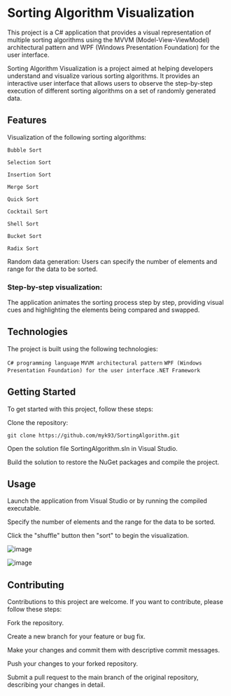 # Sorting Algorithm Visualization
This project is a C# application that provides a visual representation of multiple sorting algorithms using the MVVM (Model-View-ViewModel) architectural pattern and WPF (Windows Presentation Foundation) for the user interface.

Sorting Algorithm Visualization is a project aimed at helping developers understand and visualize various sorting algorithms. It provides an interactive user interface that allows users to observe the step-by-step execution of different sorting algorithms on a set of randomly generated data.

## Features
Visualization of the following sorting algorithms:

`Bubble Sort`

`Selection Sort`

`Insertion Sort`

`Merge Sort`

`Quick Sort`

`Cocktail Sort`

`Shell Sort`

`Bucket Sort`

`Radix Sort`

Random data generation: Users can specify the number of elements and range for the data to be sorted.

### Step-by-step visualization:
The application animates the sorting process step by step, providing visual cues and highlighting the elements being compared and swapped.

## Technologies
The project is built using the following technologies:

`C# programming language`
`MVVM architectural pattern`
`WPF (Windows Presentation Foundation) for the user interface`
`.NET Framework`

## Getting Started
To get started with this project, follow these steps:

Clone the repository:
```
git clone https://github.com/myk93/SortingAlgorithm.git
```
Open the solution file SortingAlgorithm.sln in Visual Studio.

Build the solution to restore the NuGet packages and compile the project.

## Usage
Launch the application from Visual Studio or by running the compiled executable.

Specify the number of elements and the range for the data to be sorted.


Click the "shuffle" button then "sort" to begin the visualization.

![image](https://github.com/myk93/SortingAlgorithm/assets/54366213/71c04496-db39-4696-991d-5f16547eb3ee)

![image](https://github.com/myk93/SortingAlgorithm/assets/54366213/32ce3972-2a28-4c33-b4ef-d6a3c7b22480)


## Contributing
Contributions to this project are welcome. If you want to contribute, please follow these steps:

Fork the repository.

Create a new branch for your feature or bug fix.

Make your changes and commit them with descriptive commit messages.

Push your changes to your forked repository.

Submit a pull request to the main branch of the original repository, describing your changes in detail.
